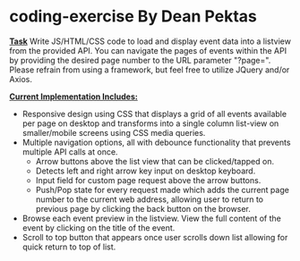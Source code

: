 # coding-exercise By Dean Pektas
**<u>Task</u>**
    Write JS/HTML/CSS code to load and display event data into a listview from the provided API. You can navigate the pages of events within the API by providing the desired page number to the URL parameter "?page=". Please refrain from using a framework, but feel free to utilize JQuery and/or Axios.

**<u>Current Implementation Includes:</u>**

- Responsive design using CSS that displays a grid of all events available per page on desktop and transforms into a single column list-view on smaller/mobile screens using CSS media queries.
- Multiple navigation options, all with debounce functionality that prevents multiple API calls at once.
  - Arrow buttons above the list view that can be clicked/tapped on.
  - Detects left and right arrow key input on desktop keyboard.
  - Input field for custom page request above the arrow buttons.
  - Push/Pop state for every request made which adds the current page number to the current web address, allowing user to return to previous page by clicking the back button on the browser.
- Browse each event preview in the listview. View the full content of the event by clicking on the title of the event.
- Scroll to top button that appears once user scrolls down list allowing for quick return to top of list.
